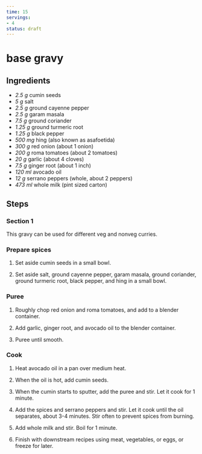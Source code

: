 ```yaml
---
time: 15
servings:
- 4
status: draft
---
```


# base gravy

## Ingredients
- *2.5 g* cumin seeds
- *5 g* salt
- *2.5 g* ground cayenne pepper
- *2.5 g* garam masala
- *7.5 g* ground coriander
- *1.25 g* ground turmeric root
- *1.25 g* black pepper
- *500 mg* hing (also known as asafoetida)
- *300 g* red onion (about 1 onion)
- *200 g* roma tomatoes (about 2 tomatoes)
- *20 g* garlic (about 4 cloves)
- *7.5 g* ginger root (about 1 inch)
- *120 ml* avocado oil
- *12 g* serrano peppers (whole, about 2 peppers)
- *473 ml* whole milk (pint sized carton)

## Steps
### Section 1
This gravy can be used for different veg and nonveg curries.

### Prepare spices
1. Set aside cumin seeds in a small bowl.

2. Set aside salt, ground cayenne pepper, garam masala, ground coriander, ground
turmeric root, black pepper, and hing in a small bowl.

### Puree
1. Roughly chop red onion and roma tomatoes, and add to a blender container.

2. Add garlic, ginger root, and avocado oil to the blender container.

3. Puree until smooth.

### Cook
1. Heat avocado oil in a pan over medium heat.

2. When the oil is hot, add cumin seeds.

3. When the cumin starts to sputter, add the puree and stir. Let it cook for
1 minute.

4. Add the spices and serrano peppers and stir. Let it cook until the oil
separates, about 3-4 minutes. Stir often to prevent spices from burning.

5. Add whole milk and stir. Boil for 1 minute.

6. Finish with downstream recipes using meat, vegetables, or eggs, or freeze
for later.

